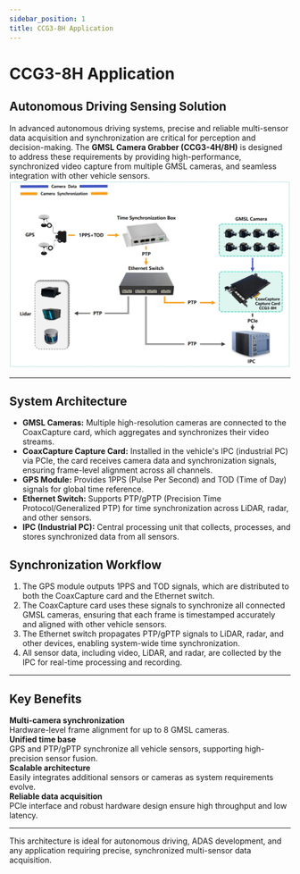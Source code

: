 ```yaml
---
sidebar_position: 1
title: CCG3-8H Application
---
```


# CCG3-8H Application

## Autonomous Driving Sensing Solution

<div style={{background: 'var(--ifm-background-color)', borderRadius: '10px', boxShadow: '0 2px 8px rgba(0,0,0,0.08)', padding: '1.5rem', marginBottom: '2rem'}}>
  <div style={{fontSize: '1.1em', color: 'var(--ifm-color-primary)'}}>
    In advanced autonomous driving systems, precise and reliable multi-sensor data acquisition and synchronization are critical for perception and decision-making. The <strong>GMSL Camera Grabber (CCG3-4H/8H)</strong> is designed to address these requirements by providing high-performance, synchronized video capture from multiple GMSL cameras, and seamless integration with other vehicle sensors.
  </div>
  <div style={{textAlign: 'center', marginTop: '1.5rem'}}>
    <img src="https://raw.githubusercontent.com/1214658495/myWikiFiles/main/Data_collection/CCG3-8H/CCG3-8H_useGround3.png" alt="CCG3-8H Application Scenario" style={{maxWidth: '85%', height:'auto', borderRadius: '8px', boxShadow: '0 2px 8px rgba(0,0,0,0.08)'}} />
  </div>
</div>

---

## System Architecture

<div style={{background: 'var(--ifm-background-color)', borderRadius: '10px', boxShadow: '0 2px 8px rgba(0,0,0,0.06)', padding: '1.2rem', marginBottom: '2rem'}}>
  <ul style={{margin: 0, paddingLeft: '1.2em'}}>
    <li><strong>GMSL Cameras:</strong> Multiple high-resolution cameras are connected to the CoaxCapture card, which aggregates and synchronizes their video streams.</li>
    <li><strong>CoaxCapture Capture Card:</strong> Installed in the vehicle's IPC (industrial PC) via PCIe, the card receives camera data and synchronization signals, ensuring frame-level alignment across all channels.</li>
    <li><strong>GPS Module:</strong> Provides 1PPS (Pulse Per Second) and TOD (Time of Day) signals for global time reference.</li>
    <li><strong>Ethernet Switch:</strong> Supports PTP/gPTP (Precision Time Protocol/Generalized PTP) for time synchronization across LiDAR, radar, and other sensors.</li>
    <li><strong>IPC (Industrial PC):</strong> Central processing unit that collects, processes, and stores synchronized data from all sensors.</li>
  </ul>
</div>

## Synchronization Workflow

<div style={{background: 'var(--ifm-background-color)', borderRadius: '10px', boxShadow: '0 2px 8px rgba(0,0,0,0.06)', padding: '1.2rem', marginBottom: '2rem'}}>
  <ol style={{margin: 0, paddingLeft: '1.2em'}}>
    <li>The GPS module outputs 1PPS and TOD signals, which are distributed to both the CoaxCapture card and the Ethernet switch.</li>
    <li>The CoaxCapture card uses these signals to synchronize all connected GMSL cameras, ensuring that each frame is timestamped accurately and aligned with other vehicle sensors.</li>
    <li>The Ethernet switch propagates PTP/gPTP signals to LiDAR, radar, and other devices, enabling system-wide time synchronization.</li>
    <li>All sensor data, including video, LiDAR, and radar, are collected by the IPC for real-time processing and recording.</li>
  </ol>
</div>

---

## Key Benefits

<div style={{display: 'flex', flexWrap: 'wrap', gap: '1.5rem', marginBottom: '2rem'}}>
  <div style={{flex: 1, minWidth: 220, background: 'var(--ifm-background-color)', borderRadius: '10px', boxShadow: '0 2px 8px rgba(0,0,0,0.06)', padding: '1rem'}}>
    <strong>Multi-camera synchronization</strong><br/>
    Hardware-level frame alignment for up to 8 GMSL cameras.
  </div>
  <div style={{flex: 1, minWidth: 220, background: 'var(--ifm-background-color)', borderRadius: '10px', boxShadow: '0 2px 8px rgba(0,0,0,0.06)', padding: '1rem'}}>
    <strong>Unified time base</strong><br/>
    GPS and PTP/gPTP synchronize all vehicle sensors, supporting high-precision sensor fusion.
  </div>
  <div style={{flex: 1, minWidth: 220, background: 'var(--ifm-background-color)', borderRadius: '10px', boxShadow: '0 2px 8px rgba(0,0,0,0.06)', padding: '1rem'}}>
    <strong>Scalable architecture</strong><br/>
    Easily integrates additional sensors or cameras as system requirements evolve.
  </div>
  <div style={{flex: 1, minWidth: 220, background: 'var(--ifm-background-color)', borderRadius: '10px', boxShadow: '0 2px 8px rgba(0,0,0,0.06)', padding: '1rem'}}>
    <strong>Reliable data acquisition</strong><br/>
    PCIe interface and robust hardware design ensure high throughput and low latency.
  </div>
</div>

---

<div style={{background: 'var(--ifm-background-color)', borderRadius: '10px', boxShadow: '0 2px 8px rgba(0,0,0,0.08)', padding: '1.2rem', marginBottom: '2rem', fontSize: '1.1em'}}>
This architecture is ideal for autonomous driving, ADAS development, and any application requiring precise, synchronized multi-sensor data acquisition.
</div>
